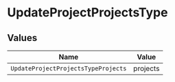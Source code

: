 # UpdateProjectProjectsType


## Values

| Name                                | Value                               |
| ----------------------------------- | ----------------------------------- |
| `UpdateProjectProjectsTypeProjects` | projects                            |